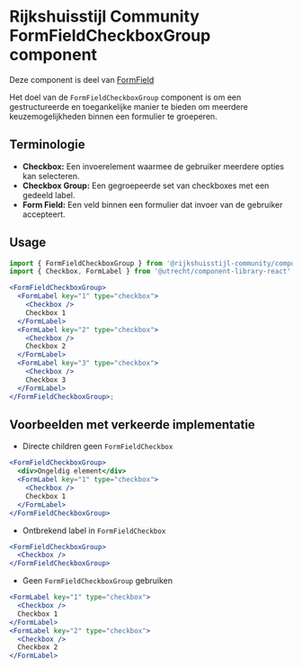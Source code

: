# Rijkshuisstijl Community FormFieldCheckboxGroup component

Deze component is deel van [FormField](https://www.figma.com/design/txFX5MGRf4O904dtIFcGTF/NLDS---Rijkshuisstijl---Bibliotheek?node-id=958-1925&node-type=canvas&t=HiNKOQhf1hQtLZrr-0)

Het doel van de `FormFieldCheckboxGroup` component is om een gestructureerde en toegankelijke manier te bieden om meerdere keuzemogelijkheden binnen een formulier te groeperen.

## Terminologie

- **Checkbox:** Een invoerelement waarmee de gebruiker meerdere opties kan selecteren.
- **Checkbox Group:** Een gegroepeerde set van checkboxes met een gedeeld label.
- **Form Field:** Een veld binnen een formulier dat invoer van de gebruiker accepteert.

## Usage

```jsx
import { FormFieldCheckboxGroup } from '@rijkshuisstijl-community/components-react';
import { Checkbox, FormLabel } from '@utrecht/component-library-react';

<FormFieldCheckboxGroup>
  <FormLabel key="1" type="checkbox">
    <Checkbox />
    Checkbox 1
  </FormLabel>
  <FormLabel key="2" type="checkbox">
    <Checkbox />
    Checkbox 2
  </FormLabel>
  <FormLabel key="3" type="checkbox">
    <Checkbox />
    Checkbox 3
  </FormLabel>
</FormFieldCheckboxGroup>;
```

## Voorbeelden met verkeerde implementatie

- Directe children geen `FormFieldCheckbox`

```jsx
<FormFieldCheckboxGroup>
  <div>Ongeldig element</div>
  <FormLabel key="1" type="checkbox">
    <Checkbox />
    Checkbox 1
  </FormLabel>
</FormFieldCheckboxGroup>
```

- Ontbrekend label in `FormFieldCheckbox`

```jsx
<FormFieldCheckboxGroup>
  <Checkbox />
</FormFieldCheckboxGroup>
```

- Geen `FormFieldCheckboxGroup` gebruiken

```jsx
<FormLabel key="1" type="checkbox">
  <Checkbox />
  Checkbox 1
</FormLabel>
<FormLabel key="2" type="checkbox">
  <Checkbox />
  Checkbox 2
</FormLabel>
```
